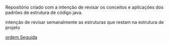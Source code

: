 Repositório criado com a intenção de revisar os conceitos e aplicações dos 
padrões de estrutura de código java.

intenção de revisar semanalmente as estruturas que restam na estrutura de projeto 

[ordem Seguida](https://www.javatpoint.com/design-patterns-in-java)


